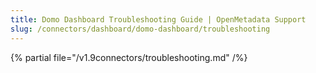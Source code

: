 ```yaml
---
title: Domo Dashboard Troubleshooting Guide | OpenMetadata Support
slug: /connectors/dashboard/domo-dashboard/troubleshooting
---
```


{% partial file="/v1.9connectors/troubleshooting.md" /%}
